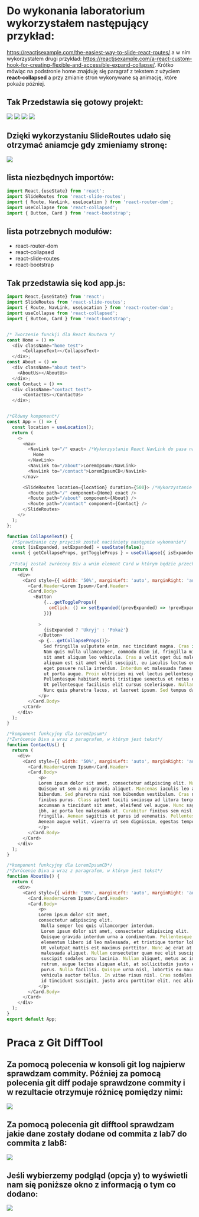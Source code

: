 # Do wykonania laboratorium wykorzystałem następujący przykład:
https://reactjsexample.com/the-easiest-way-to-slide-react-routes/ a w nim wykorzystałem drugi przykład: https://reactjsexample.com/a-react-custom-hook-for-creating-flexible-and-accessible-expand-collapse/. Krótko mówiąc na podstronie home znajduję się paragraf z tekstem z użyciem **react-collapsed** a przy zmianie stron wykonywane są animację, które pokaże później.

## Tak Przedstawia się gotowy projekt:
![](https://github.com/Reszke97/projektowanie-serwisow-www-Reszke-185ic/blob/main/lab8/my-app/lab8/zrzuty/1.PNG)
![](https://github.com/Reszke97/projektowanie-serwisow-www-Reszke-185ic/blob/main/lab8/my-app/lab8/zrzuty/2.PNG)
![](https://github.com/Reszke97/projektowanie-serwisow-www-Reszke-185ic/blob/main/lab8/my-app/lab8/zrzuty/3.PNG)
![](https://github.com/Reszke97/projektowanie-serwisow-www-Reszke-185ic/blob/main/lab8/my-app/lab8/zrzuty/4.PNG)

## Dzięki wykorzystaniu SlideRoutes udało się otrzymać aniamcje gdy zmieniamy stronę:
![](https://github.com/Reszke97/projektowanie-serwisow-www-Reszke-185ic/blob/main/lab8/my-app/lab8/zrzuty/Lab8%20Animacja.gif)


## lista niezbędnych importów:
```javascript
import React,{useState} from 'react';
import SlideRoutes from 'react-slide-routes';
import { Route, NavLink, useLocation } from 'react-router-dom';
import useCollapse from 'react-collapsed';
import { Button, Card } from 'react-bootstrap';
```
## lista potrzebnych modułów:
- react-router-dom
- react-collapsed
- react-slide-routes
- react-bootstrap

## Tak przedstawia się kod app.js:
```javascript
import React,{useState} from 'react';
import SlideRoutes from 'react-slide-routes';
import { Route, NavLink, useLocation } from 'react-router-dom';
import useCollapse from 'react-collapsed';
import { Button, Card } from 'react-bootstrap';


/* Tworzenie funckji dla React Routera */
const Home = () => 
  <div className="home test">
      <CollapseText></CollapseText>
  </div>;
const About = () => 
  <div className="about test">
    <AboutUs></AboutUs>
  </div>;
const Contact = () => 
  <div className="contact test">
      <ContactUs></ContactUs>
  </div>;


/*Główny komponent*/
const App = () => {
  const location = useLocation();
  return (
    <>
      <nav>
        <NavLink to="/" exact> /*Wykorzystanie React NavLink do pasa nawigacji*/
          Home
        </NavLink>
        <NavLink to="/about">LoremIpsum</NavLink>
        <NavLink to="/contact">LoremIpsumCD</NavLink>
      </nav>

      <SlideRoutes location={location} duration={500}> /*Wykorzystanie SliedRoutes do wykonania animacji pomiędzy przejściami stron */
        <Route path="/" component={Home} exact />
        <Route path="/about" component={About} />
        <Route path="/contact" component={Contact} />
      </SlideRoutes>
    </>
  );
};

function CollapseText() {
  /*Sprawdzanie czy przycisk został naciśnięty następnie wykonanie*/
  const [isExpanded, setExpanded] = useState(false);
  const { getCollapseProps, getToggleProps } = useCollapse({ isExpanded });
  
 /*Tutaj został zwrócony Div a wnim element Card w którym będzie przechowywany nasz paragraf*/
  return (
    <div>
      <Card style={{ width: '50%', marginLeft: 'auto', marginRight: 'auto',fontSize:'150%',lineHeight:'35px',fontFamily:'sans-serif',paddingTop:'3rem'}}>
        <Card.Header>Lorem Ipsum</Card.Header>
        <Card.Body>
          <Button 
              {...getToggleProps({
                onClick: () => setExpanded((prevExpanded) => !prevExpanded),// po naciśnięciu albo pokazuję się element albo ukrywa
              })}
              
            >
              {isExpanded ? 'Ukryj' : 'Pokaż'}
            </Button>
            <p {...getCollapseProps()}>
              Sed fringilla vulputate enim, nec tincidunt magna. Cras in ipsum sit amet est vehicula aliquam. 
              Nam quis nulla ullamcorper, commodo diam id, fringilla mi. Praesent tristique felis vel dui varius, 
              sit amet aliquam leo vehicula. Cras a velit eget dui malesuada ullamcorper in quis magna. Pellentesque 
              aliquam est sit amet velit suscipit, eu iaculis lectus euismod. Duis euismod nulla eget lectus elementum, 
              eget posuere nulla interdum. Interdum et malesuada fames ac ante ipsum primis in faucibus. Phasellus 
              ut porta augue. Proin ultricies mi vel lectus pellentesque, varius finibus purus aliquet. 
              Pellentesque habitant morbi tristique senectus et netus et malesuada fames ac turpis egestas. 
              Ut pellentesque facilisis elit cursus scelerisque. Nullam ultricies commodo augue vel aliquet. 
              Nunc quis pharetra lacus, at laoreet ipsum. Sed tempus dapibus nisi lacinia molestie.
            </p>
        </Card.Body>
      </Card>
    </div>
  );
}

/*komponent funkcyjny dla LoremIpsum*/
/*Zwrócenie Diva a wraz z paragrafem, w którym jest tekst*/
function ContactUs() {
  return (
    <div>
      <Card style={{ width: '50%', marginLeft: 'auto', marginRight: 'auto',fontSize:'150%',lineHeight:'35px',fontFamily:'sans-serif',paddingTop:'3rem'}}>
        <Card.Header>Lorem Ipsum</Card.Header>
        <Card.Body>
            <p>
            Lorem ipsum dolor sit amet, consectetur adipiscing elit. Maecenas quam quam, finibus sed consectetur eget, cursus ut justo. 
            Quisque ut sem a mi gravida aliquet. Maecenas iaculis leo ac metus cursus, in porta sem aliquam. Nunc ornare commodo metus ut 
            bibendum. Sed pharetra nisi non bibendum vestibulum. Cras nec lorem orci. Aliquam dictum nunc ullamcorper, suscipit dui a, 
            finibus purus. Class aptent taciti sociosqu ad litora torquent per conubia nostra, per inceptos himenaeos. Nam elit lorem, 
            accumsan a tincidunt sit amet, eleifend vel augue. Nunc sagittis mauris in turpis gravida feugiat. Nulla viverra tempor n
            ibh, ac porta leo malesuada at. Curabitur finibus sem nisl, nec placerat purus tempus 
            fringilla. Aenean sagittis et purus id venenatis. Pellentesque maximus malesuada leo sit amet tristique. 
            Aenean augue velit, viverra ut sem dignissim, egestas tempor erat.
            </p>
        </Card.Body>
      </Card>
    </div>
  );
}

/*komponent funkcyjny dla LoremIpsumCD*/
/*Zwrócenie Diva a wraz z paragrafem, w którym jest tekst*/
function AboutUs() {
  return (
    <div>
      <Card style={{ width: '50%', marginLeft: 'auto', marginRight: 'auto',fontSize:'150%',lineHeight:'35px',fontFamily:'sans-serif',paddingTop:'3rem'}}>
        <Card.Header>Lorem Ipsum</Card.Header>
        <Card.Body>
            <p>
            Lorem ipsum dolor sit amet, 
            consectetur adipiscing elit.
             Nulla semper leo quis ullamcorper interdum. 
             Lorem ipsum dolor sit amet, consectetur adipiscing elit. 
             Quisque gravida interdum urna a condimentum. Pellentesque 
             elementum libero id leo malesuada, et tristique tortor lobortis. 
             Ut volutpat mattis est maximus porttitor. Nunc ac erat at dui 
             malesuada aliquet. Nullam consectetur quam nec elit suscipit, 
             suscipit sodales arcu lacinia. Nullam aliquet, metus ac imperdiet 
             rutrum, augue lectus aliquam elit, at sollicitudin justo est quis 
             purus. Nulla facilisi. Quisque urna nisl, lobortis eu mauris id, 
             vehicula auctor tellus. In vitae risus nisl. Cras sodales, metus 
             id tincidunt suscipit, justo arcu porttitor elit, nec aliquet eros nisl id sapien.
            </p>
        </Card.Body>
      </Card>
    </div>
  );
}
export default App;
```

# Praca z Git DiffTool

## Za pomocą polecenia w konsoli git log najpierw sprawdzam commity. Później za pomocą polecenia git diff podaje sprawdzone commity i w rezultacie otrzymuje różnicę pomiędzy nimi:
![](https://github.com/Reszke97/projektowanie-serwisow-www-Reszke-185ic/blob/main/lab8/my-app/lab8/zrzuty/5.PNG)

## Za pomocą polecenia git difftool sprawdzam jakie dane zostały dodane od commita z lab7 do commita z lab8:
![](https://github.com/Reszke97/projektowanie-serwisow-www-Reszke-185ic/blob/main/lab8/my-app/lab8/zrzuty/7.PNG)

## Jeśli wybierzemy podgląd (opcja y) to wyświetli nam się poniższe okno z informacją o tym co dodano:
![](https://github.com/Reszke97/projektowanie-serwisow-www-Reszke-185ic/blob/main/lab8/my-app/lab8/zrzuty/6.PNG)
